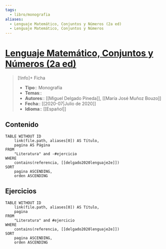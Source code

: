 ```yaml
---
tags:
  - libro/monografia
aliases:
  - Lenguaje Matemático, Conjuntos y Números (2a ed)
  - Lenguaje Matemático, Conjuntos y Números
---
```

# [Lenguaje Matemático, Conjuntos y Números (2a ed)](https://www.sanzytorres.es/libros/lenguaje-matematico-conjuntos-y-numeros/9788415550921/)

>[!info]+ Ficha
>- **Tipo**:: Monografía
>- **Temas**::
>- **Autores**:: [[Miguel Delgado Pineda]], [[María José Muñoz Bouzo]]
>- **Fecha**:: [[2020-07|Julio de 2020]]
>- **Idioma**:: [[Español]]

## Contenido
```dataview
TABLE WITHOUT ID
    link(file.path, aliases[0]) AS Título,
    pagina AS Página
FROM
    "Literatura" and -#ejercicio
WHERE
    contains(referencia, [[delgado2020lenguaje2e]])
SORT
    pagina ASCENDING,
    orden ASCENDING
```

## Ejercicios
```dataview
TABLE WITHOUT ID
    link(file.path, aliases[0]) AS Título,
    pagina
FROM
    "Literatura" and #ejercicio
WHERE
    contains(referencia, [[delgado2020lenguaje2e]])
SORT
    pagina ASCENDING,
    orden ASCENDING
```
